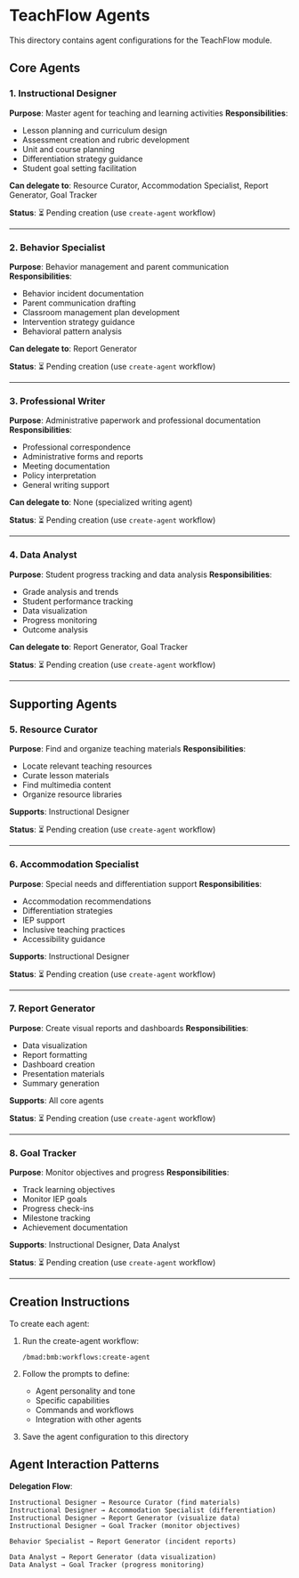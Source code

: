 # TeachFlow Agents

This directory contains agent configurations for the TeachFlow module.

## Core Agents

### 1. Instructional Designer
**Purpose**: Master agent for teaching and learning activities
**Responsibilities**:
- Lesson planning and curriculum design
- Assessment creation and rubric development
- Unit and course planning
- Differentiation strategy guidance
- Student goal setting facilitation

**Can delegate to**: Resource Curator, Accommodation Specialist, Report Generator, Goal Tracker

**Status**: ⏳ Pending creation (use `create-agent` workflow)

---

### 2. Behavior Specialist
**Purpose**: Behavior management and parent communication
**Responsibilities**:
- Behavior incident documentation
- Parent communication drafting
- Classroom management plan development
- Intervention strategy guidance
- Behavioral pattern analysis

**Can delegate to**: Report Generator

**Status**: ⏳ Pending creation (use `create-agent` workflow)

---

### 3. Professional Writer
**Purpose**: Administrative paperwork and professional documentation
**Responsibilities**:
- Professional correspondence
- Administrative forms and reports
- Meeting documentation
- Policy interpretation
- General writing support

**Can delegate to**: None (specialized writing agent)

**Status**: ⏳ Pending creation (use `create-agent` workflow)

---

### 4. Data Analyst
**Purpose**: Student progress tracking and data analysis
**Responsibilities**:
- Grade analysis and trends
- Student performance tracking
- Data visualization
- Progress monitoring
- Outcome analysis

**Can delegate to**: Report Generator, Goal Tracker

**Status**: ⏳ Pending creation (use `create-agent` workflow)

---

## Supporting Agents

### 5. Resource Curator
**Purpose**: Find and organize teaching materials
**Responsibilities**:
- Locate relevant teaching resources
- Curate lesson materials
- Find multimedia content
- Organize resource libraries

**Supports**: Instructional Designer

**Status**: ⏳ Pending creation (use `create-agent` workflow)

---

### 6. Accommodation Specialist
**Purpose**: Special needs and differentiation support
**Responsibilities**:
- Accommodation recommendations
- Differentiation strategies
- IEP support
- Inclusive teaching practices
- Accessibility guidance

**Supports**: Instructional Designer

**Status**: ⏳ Pending creation (use `create-agent` workflow)

---

### 7. Report Generator
**Purpose**: Create visual reports and dashboards
**Responsibilities**:
- Data visualization
- Report formatting
- Dashboard creation
- Presentation materials
- Summary generation

**Supports**: All core agents

**Status**: ⏳ Pending creation (use `create-agent` workflow)

---

### 8. Goal Tracker
**Purpose**: Monitor objectives and progress
**Responsibilities**:
- Track learning objectives
- Monitor IEP goals
- Progress check-ins
- Milestone tracking
- Achievement documentation

**Supports**: Instructional Designer, Data Analyst

**Status**: ⏳ Pending creation (use `create-agent` workflow)

---

## Creation Instructions

To create each agent:

1. Run the create-agent workflow:
   ```
   /bmad:bmb:workflows:create-agent
   ```

2. Follow the prompts to define:
   - Agent personality and tone
   - Specific capabilities
   - Commands and workflows
   - Integration with other agents

3. Save the agent configuration to this directory

## Agent Interaction Patterns

**Delegation Flow**:
```
Instructional Designer → Resource Curator (find materials)
Instructional Designer → Accommodation Specialist (differentiation)
Instructional Designer → Report Generator (visualize data)
Instructional Designer → Goal Tracker (monitor objectives)

Behavior Specialist → Report Generator (incident reports)

Data Analyst → Report Generator (data visualization)
Data Analyst → Goal Tracker (progress monitoring)
```
